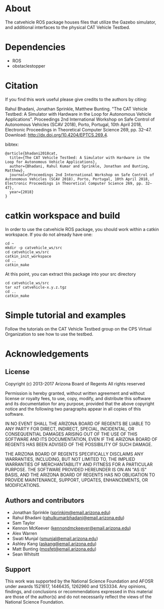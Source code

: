 # About
The catvehicle ROS package houses files that utilize the Gazebo simulator, and additional interfaces to the physical CAT Vehicle Testbed.

# Dependencies
* ROS
* obstaclestopper
# Citation
If you find this work useful please give credits to the authors by citing:

Rahul Bhadani, Jonathan Sprinkle, Matthew Bunting. "The CAT Vehicle Testbed: A Simulator with Hardware in the Loop for Autonomous Vehicle Applications". Proceedings 2nd International Workshop on Safe Control of Autonomous Vehicles (SCAV 2018), Porto, Portugal, 10th April 2018, Electronic Proceedings in Theoretical Computer Science 269, pp. 32–47. Download:  http://dx.doi.org/10.4204/EPTCS.269.4.

bibtex:
```
@article{bhadani2018cat,
  title={The CAT Vehicle Testbed: A Simulator with Hardware in the Loop for Autonomous Vehicle Applications},
  author={Bhadani, Rahul Kumar and Sprinkle, Jonathan and Bunting, Matthew},
  journal={Proceedings 2nd International Workshop on Safe Control of Autonomous Vehicles (SCAV 2018), Porto, Portugal, 10th April 2018, Electronic Proceedings in Theoretical Computer Science 269, pp. 32–47},
  year={2018}
}
```


# catkin workspace and build
In order to use the catvehicle ROS package, you should work within a catkin workspace. If you do not already have one:
```
cd ~
mkdir -p catvehicle_ws/src
cd catvehicle_ws/src
catkin_init_workspace
cd ..
catkin_make
```

At this point, you can extract this package into your src directory
```
cd catvehicle_ws/src
tar xzf catvehicle-x.y.z.tgz
cd ..
catkin_make
```

# Simple tutorial and examples
Follow the tutorials on the CAT Vehicle Testbed group on the CPS Virtual Organization to see how to use the testbed.

# Acknowledgements
## License
Copyright (c) 2013-2017 Arizona Board of Regents
All rights reserved

Permission is hereby granted, without written agreement and without 
license or royalty fees, to use, copy, modify, and distribute this
software and its documentation for any purpose, provided that the 
above copyright notice and the following two paragraphs appear in 
all copies of this software.
 
IN NO EVENT SHALL THE ARIZONA BOARD OF REGENTS BE LIABLE TO ANY PARTY 
FOR DIRECT, INDIRECT, SPECIAL, INCIDENTAL, OR CONSEQUENTIAL DAMAGES 
ARISING OUT OF THE USE OF THIS SOFTWARE AND ITS DOCUMENTATION, EVEN 
IF THE ARIZONA BOARD OF REGENTS HAS BEEN ADVISED OF THE POSSIBILITY OF 
SUCH DAMAGE.

THE ARIZONA BOARD OF REGENTS SPECIFICALLY DISCLAIMS ANY WARRANTIES, 
INCLUDING, BUT NOT LIMITED TO, THE IMPLIED WARRANTIES OF MERCHANTABILITY 
AND FITNESS FOR A PARTICULAR PURPOSE. THE SOFTWARE PROVIDED HEREUNDER
IS ON AN "AS IS" BASIS, AND THE ARIZONA BOARD OF REGENTS HAS NO OBLIGATION
TO PROVIDE MAINTENANCE, SUPPORT, UPDATES, ENHANCEMENTS, OR MODIFICATIONS.

## Authors and contributors
* Jonathan Sprinkle (sprinkjm@email.arizona.edu)
* Rahul Bhadani (rahulkumarbhadani@email.arizona.edu)
* Sam Taylor
* Kennon McKeever (kennondmckeever@email.arizona.edu)
* Alex Warren
* Swati Munjal (smunjal@email.arizona.edu)
* Ashley Kang (askang@email.arizona.edu)
* Matt Bunting (mosfet@email.arizona.edu)
* Sean Whitsitt

## Support
This work was supported by the National Science Foundation and AFOSR under awards 1521617, 1446435, 1262960 and 1253334. Any opinions, findings, and conclusions or recommendations expressed in this material are those of the author(s) and do not necessarily reflect the views of the National Science Foundation.

